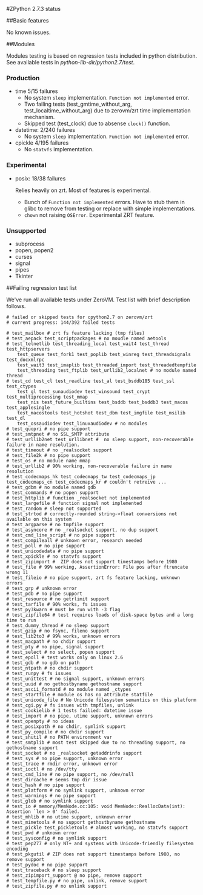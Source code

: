 #ZPython 2.7.3 status

##Basic features

No known issues.

##Modules

Modules testing is based on regression tests included in python distribution. 
See available tests in _python-lib-dir/python2.7/test_.

### Production

+ time 5/15 failures
	+ No system `sleep` implementation. `Function not implemented` error.
	+ Two failing tests (test_gmtime_without_arg, test_localtime_without_arg) due to zerovm/zrt time implementation mechanism.  
	+ Skipped test (test_clock) due to absense `clock()` function.
+ datetime: 2/240 failures
	+ No system `sleep` implementation. `Function not implemented` error.
+ cpickle 4/195 failures
	+ No `statvfs` implementation.


### Experimental

+ posix: 18/38 failures

	Relies heavily on zrt. Most of features is experimental.

	+ Bunch of `Function not implemented` errors. Have to stub them in glibc to remove from testing or replace with simple implementations.
	+ `chown` not raising `OSError`. Experimental ZRT feature.

### Unsupported

+ subprocess
+ popen, popen2
+ curses
+ signal
+ pipes
+ Tkinter



##Failing regression test list

We've run all available tests under ZeroVM. Test list with brief description follows.

```
# failed or skipped tests for cpython2.7 on zerovm/zrt
# current progress: 144/392 failed tests

# test_mailbox # zrt fs feature lacking (tmp files)
# test_aepack test_scriptpackages # no moudle named aetools
# test_telnetlib test_threading_local test_wait4 test_thread test_httpservers 
	test_queue test_fork1 test_poplib test_winreg test_threadsignals test_docxmlrpc
	test_wait3 test_imaplib test_threaded_import test_threadedtempfile 
	test_threading test_ftplib test_urllib2_localnet # no module named thread
# test_cd test_cl test_readline test_al test_bsddb185 test_ssl test_ctypes 
	test_gl test_sunaudiodev test_winsound test_crypt test_multiprocessing test_mmap
	test_nis test_future_builtins test_bsddb test_bsddb3 test_macos test_applesingle 
	test_macostools test_hotshot test_dbm test_imgfile test_msilib test_dl 
	test_ossaudiodev test_linuxaudiodev # no modules
# test_quopri # no pipe support
# test_smtpnet # no SSL_SMTP attribute
# test_urllib2net test_urllibnet #  no sleep support, non-recoverable failure in name resolution.
# test_timeout # no _realsocket support
# test_file2k # no pipe support
# test_os # no module name mmap
# test_urllib2 # 90% working, non-recoverable failure in name resolution
# test_codecmaps_hk test_codecmaps_tw test_codecmaps_jp test_codecmaps_cn test_codecmaps_kr # couldn't retreive ...
# test_gdbm # no module named gdb
# test_commands # no popen support
# test_httplib # function _realsocket not implemented
# test_largefile # function signal not implemented
# test_random # sleep not supported
# test_strtod # correctly-rounded string->float conversions not available on this system
# test_argparse # no tmpfile support
# test_asyncore # no _realsocket support, no dup support
# test_cmd_line_script # no pipe support
# test_compileall # unknown error, research needed
# test_poll # no pipe support
# test_unicodedata # no pipe support
# test_xpickle # no statvfs support
# test_zipimport #  ZIP does not support timestamps before 1980
# test_file # 99% working, AssertionError: File pos after ftruncate wrong 11 
# test_fileio # no pipe support, zrt fs feature lacking, unknown errors
# test_grp # unknown error
# test_pdb # no pipe support
# test_resource # no getrlimit support
# test_tarfile # 90% works, fs issues
# test_py3kwarn # must be run with -3 flag
# test_zipfile64 # test requires loads of disk-space bytes and a long time to run
# test_dummy_thread # no sleep support
# test_gzip # no fsync, fileno support
# test_lib2to3 # 99% works, unknown errors
# test_macpath # no chdir support
# test_pty # no pipe, signal support
# test_select # no select, popen support
# test_epoll # test works only on linux 2.6
# test_gdb # no gdb on path
# test_ntpath # no chdir support
# test_runpy # fs issues
# test_unittest # no signal support, unknown errors
# test_uuid # no gethostbyname gethostname support
# test_ascii_formatd # no module named _ctypes
# test_startfile # module os has no attribute statfile
# test_unicode_file # No Unicode filesystem semantics on this platform
# test_cgi.py # fs issues with tmpfiles, unlink
# test_cookielib # 1 tests failied: datetime issue
# test_import # no pipe, utime support, unknown errors
# test_openpty # no ideas
# test_posixpath # no chdir, symlink support
# test_py_compile # no chdir support
# test_shutil # no PATH environment var
# test_smtplib # most test skipped due to no threading support, no gethostname support
# test_socket # no _realsocket getaddrinfo support
# test_sys # no pipe support, unknown error
# test_trace # rmdir error, unknown error
# test_ioctl # no /dev/tty 
# test_cmd_line # no pipe support, no /dev/null
# test_dircache # seems tmp dir issue
# test_hash # no pipe support
# test_platform # no symlink support, unknown error
# test_warnings # no pipe support
# test_glob # no symlink support
# test_io # memory/MemNode.cc:105: void MemNode::ReallocData(int): Assertion `len > 0' failed.
# test_mhlib # no utime support, unknown error
# test_mimetools # no support gethostbyname gethostname
# test_pickle test_pickletools # almost working, no statvfs support
# test_pwd # unknown error
# test_sysconfig # no symlink support
# test_pep277 # only NT+ and systems with Unicode-friendly filesystem encoding 
# test_pkgutil # ZIP does not support timestamps before 1980, no remove support
# test_pydoc # no pipe support
# test_traceback # no sleep support
# test_zipimport_support @ no pipe, remove support
# test_tempfile.py # no pipe, unlink, remove support
# test_zipfile.py # no unlink support
```